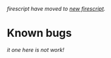 

*firescript have moved to [new firescript](https://github.com/Wick89/FirescriptAddons).*

# Known bugs
*it one here is not work!*


